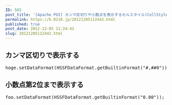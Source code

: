 ```yaml
---
ID: 565
post_title: '[Apache POI] カンマ区切りや小数点を表示するセルスタイル(CellStyle)'
permalink: https://b.0218.jp/20121205112442.html
published: true
post_date: 2012-12-05 11:24:42
slug: 20121205112442.html
---
```

<h2>カンマ区切りで表示する</h2>
<pre class="prettyprint linenums">hoge.setDataFormat(HSSFDataFormat.getBuiltinFormat("#,##0"));</pre>

<h2>小数点第2位まで表示する</h2>
<pre class="prettyprint linenums">foo.setDataFormat(HSSFDataFormat.getBuiltinFormat("0.00"));</pre>
